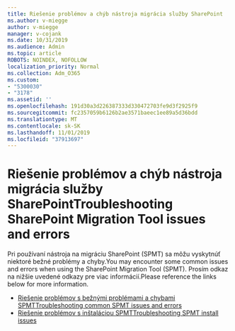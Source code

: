 ```yaml
---
title: Riešenie problémov a chýb nástroja migrácia služby SharePoint
ms.author: v-miegge
author: v-miegge
manager: v-cojank
ms.date: 10/31/2019
ms.audience: Admin
ms.topic: article
ROBOTS: NOINDEX, NOFOLLOW
localization_priority: Normal
ms.collection: Adm_O365
ms.custom:
- "5300030"
- "3178"
ms.assetid: ''
ms.openlocfilehash: 191d30a3d226387333d330472703fe9d3f2925f9
ms.sourcegitcommit: fc2357059b6126b2ae3571baeec1ee89a5d36bdd
ms.translationtype: MT
ms.contentlocale: sk-SK
ms.lasthandoff: 11/01/2019
ms.locfileid: "37913697"
---
```

# <a name="troubleshooting-sharepoint-migration-tool-issues-and-errors"></a><span data-ttu-id="d0cc7-102">Riešenie problémov a chýb nástroja migrácia služby SharePoint</span><span class="sxs-lookup"><span data-stu-id="d0cc7-102">Troubleshooting SharePoint Migration Tool issues and errors</span></span>

<span data-ttu-id="d0cc7-103">Pri používaní nástroja na migráciu SharePoint (SPMT) sa môžu vyskytnúť niektoré bežné problémy a chyby.</span><span class="sxs-lookup"><span data-stu-id="d0cc7-103">You may encounter some common issues and errors when using the SharePoint Migration Tool (SPMT).</span></span> <span data-ttu-id="d0cc7-104">Prosím odkaz na nižšie uvedené odkazy pre viac informácií.</span><span class="sxs-lookup"><span data-stu-id="d0cc7-104">Please reference the links below for more information.</span></span>

* [<span data-ttu-id="d0cc7-105">Riešenie problémov s bežnými problémami a chybami SPMT</span><span class="sxs-lookup"><span data-stu-id="d0cc7-105">Troubleshooting common SPMT issues and errors</span></span>](https://docs.microsoft.com/sharepointmigration/troubleshooting-common-spmt-issues)
* [<span data-ttu-id="d0cc7-106">Riešenie problémov s inštaláciou SPMT</span><span class="sxs-lookup"><span data-stu-id="d0cc7-106">Troubleshooting SPMT install issues</span></span>](https://docs.microsoft.com/sharepointmigration/spmt-install-issues)